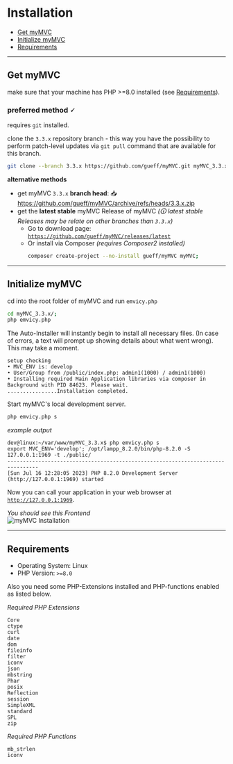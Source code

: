 
# Installation

- [Get myMVC](#Get-myMVC)
- [Initialize myMVC](#Initialize_myMVC)
- [Requirements](#Requirements)

---

<a id="Get-myMVC"></a>
## Get myMVC

make sure that your machine has PHP >=8.0 installed (see [Requirements](#Requirements)). 

### preferred method 🗸

requires `git` installed.

clone the `3.3.x` repository branch - this way you have the possibility to perform patch-level updates via `git pull` command that are available for this branch.

~~~bash
git clone --branch 3.3.x https://github.com/gueff/myMVC.git myMVC_3.3.x;
~~~

**alternative methods**

- get myMVC `3.3.x` **branch head**: 📥 https://github.com/gueff/myMVC/archive/refs/heads/3.3.x.zip
- get the **latest stable** myMVC Release of myMVC _(🛈 latest stable Releases may be relate on other branches than `3.3.x`)_  
  - Go to download page: <a href="https://github.com/gueff/myMVC/releases/latest" target="_blank">`https://github.com/gueff/myMVC/releases/latest`</a>
  - Or install via Composer _(requires Composer2 installed)_  
    ~~~bash
    composer create-project --no-install gueff/myMVC myMVC;
    ~~~

---

<a id="Initialize_myMVC"></a>
## Initialize myMVC    

cd into the root folder of myMVC and run `emvicy.php`

~~~bash
cd myMVC_3.3.x/; 
php emvicy.php
~~~

The Auto-Installer will instantly begin to install all necessary files. (In case of errors, a text will prompt up showing details about what went wrong). This may take a moment.

~~~
setup checking
• MVC_ENV is: develop
• User/Group from /public/index.php: admin1(1000) / admin1(1000)
• Installing required Main Application libraries via composer in Background with PID 84623. Please wait.
................Installation completed.
~~~

Start myMVC's local development server.

~~~bash
php emvicy.php s
~~~

_example output_  
~~~
dev@linux:~/var/www/myMVC_3.3.x$ php emvicy.php s
export MVC_ENV='develop'; /opt/lampp_8.2.0/bin/php-8.2.0 -S 127.0.0.1:1969 -t ./public/
--------------------------------------------------------------------------------
[Sun Jul 16 12:28:05 2023] PHP 8.2.0 Development Server (http://127.0.0.1:1969) started
~~~


Now you can call your application in your web browser at <a href="http://127.0.0.1:1969" target="_blank">`http://127.0.0.1:1969`</a>.

_You should see this Frontend_  
![myMVC Installation](/doc/3.3.x/getting-started/mymvc-installation.png)

---

<a id="Requirements"></a>
## Requirements

- Operating System: Linux
- PHP Version: `>=8.0`

Also you need some PHP-Extensions installed and PHP-functions enabled as listed below.

_Required PHP Extensions_  
~~~
Core
ctype
curl
date
dom
fileinfo
filter
iconv
json
mbstring
Phar
posix
Reflection
session
SimpleXML
standard
SPL
zip
~~~

_Required PHP Functions_  
~~~
mb_strlen
iconv
~~~

